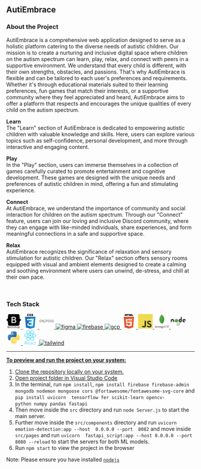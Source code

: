 
## AutiEmbrace

### About the Project
AutiEmbrace is a comprehensive web application designed to serve as a holistic platform catering to the diverse needs of autistic children. Our mission is to create a nurturing and inclusive digital space where children on the autism spectrum can learn, play, relax, and connect with peers in a supportive environment. We understand that every child is different, with their own strengths, obstacles, and passions. That's why AutiEmbrace is flexible and can be tailored to each user's preferences and requirements. Whether it's through educational materials suited to their learning preferences, fun games that match their interests, or a supportive community where they feel appreciated and heard, AutiEmbrace aims to offer a platform that respects and encourages the unique qualities of every child on the autism spectrum.

**Learn** <br>
The "Learn" section of AutiEmbrace is dedicated to empowering autistic children with valuable knowledge and skills. Here, users can explore various topics such as self-confidence, personal development, and more through interactive and engaging content.

**Play** <br>
In the "Play" section, users can immerse themselves in a collection of games carefully curated to promote entertainment and cognitive development. These games are designed with the unique needs and preferences of autistic children in mind, offering a fun and stimulating experience.

**Connect** <br>
At AutiEmbrace, we understand the importance of community and social interaction for children on the autism spectrum. Through our "Connect" feature, users can join our loving and inclusive Discord community, where they can engage with like-minded individuals, share experiences, and form meaningful connections in a safe and supportive space.

**Relax** <br>
AutiEmbrace recognizes the significance of relaxation and sensory stimulation for autistic children. Our "Relax" section offers sensory rooms equipped with visual and ambient elements designed to create a calming and soothing environment where users can unwind, de-stress, and chill at their own pace.

<br>

### Tech Stack
<p align="left"> <a href="https://getbootstrap.com" target="_blank" rel="noreferrer"> <img src="https://raw.githubusercontent.com/devicons/devicon/master/icons/bootstrap/bootstrap-plain-wordmark.svg" alt="bootstrap" width="40" height="40"/> </a> <a href="https://www.w3schools.com/css/" target="_blank" rel="noreferrer"> <img src="https://raw.githubusercontent.com/devicons/devicon/master/icons/css3/css3-original-wordmark.svg" alt="css3" width="40" height="40"/> </a> <a href="https://expressjs.com" target="_blank" rel="noreferrer"> <img src="https://raw.githubusercontent.com/devicons/devicon/master/icons/express/express-original-wordmark.svg" alt="express" width="40" height="40"/> </a> <a href="https://www.figma.com/" target="_blank" rel="noreferrer"> <img src="https://www.vectorlogo.zone/logos/figma/figma-icon.svg" alt="figma" width="40" height="40"/> </a> <a href="https://firebase.google.com/" target="_blank" rel="noreferrer"> <img src="https://www.vectorlogo.zone/logos/firebase/firebase-icon.svg" alt="firebase" width="40" height="40"/> </a> <a href="https://cloud.google.com" target="_blank" rel="noreferrer"> <img src="https://www.vectorlogo.zone/logos/google_cloud/google_cloud-icon.svg" alt="gcp" width="40" height="40"/> </a> <a href="https://www.w3.org/html/" target="_blank" rel="noreferrer"> <img src="https://raw.githubusercontent.com/devicons/devicon/master/icons/html5/html5-original-wordmark.svg" alt="html5" width="40" height="40"/> </a> <a href="https://developer.mozilla.org/en-US/docs/Web/JavaScript" target="_blank" rel="noreferrer"> <img src="https://raw.githubusercontent.com/devicons/devicon/master/icons/javascript/javascript-original.svg" alt="javascript" width="40" height="40"/> </a> <a href="https://www.mongodb.com/" target="_blank" rel="noreferrer"> <img src="https://raw.githubusercontent.com/devicons/devicon/master/icons/mongodb/mongodb-original-wordmark.svg" alt="mongodb" width="40" height="40"/> </a> <a href="https://nodejs.org" target="_blank" rel="noreferrer"> <img src="https://raw.githubusercontent.com/devicons/devicon/master/icons/nodejs/nodejs-original-wordmark.svg" alt="nodejs" width="40" height="40"/> </a> <a href="https://www.python.org" target="_blank" rel="noreferrer"> <img src="https://raw.githubusercontent.com/devicons/devicon/master/icons/python/python-original.svg" alt="python" width="40" height="40"/> </a> <a href="https://reactjs.org/" target="_blank" rel="noreferrer"> <img src="https://raw.githubusercontent.com/devicons/devicon/master/icons/react/react-original-wordmark.svg" alt="react" width="40" height="40"/> </a> <a href="https://tailwindcss.com/" target="_blank" rel="noreferrer"> <img src="https://www.vectorlogo.zone/logos/tailwindcss/tailwindcss-icon.svg" alt="tailwind" width="40" height="40"/> </a> <a href="https://www.typescriptlang.org/" target="_blank" rel="noreferrer"> 


<br>
<hr>

**To preview and run the project on your system:**
  1) Clone the repository locally on your system.
  1) Open project folder in <a href="https://code.visualstudio.com/download">Visual Studio Code</a>
  2) In the terminal, run `npm install`, `npm install firebase firebase-admin mongodb nodemon mongoose cors @fortawesome/fontawesome-svg-core` and `pip install uvicorn 
     tensorflow fer scikit-learn opencv-python numpy pandas fastapi`
  3) Then move inside the `src` directory and run `node Server.js` to start the main server.
  4) Further move inside the `src/components` directory and run `uvicorn emotion-detection:app --host  0.0.0.0 --port  8082` and move inside `src/pages` and run `uvicorn 
     fastapi_script:app --host 0.0.0.0 --port 8080 --reload` to start the servers for both ML models.
  5) Run `npm start` to view the project in the browser

Note: Please ensure you have installed <code><a href="https://nodejs.org/en/download/">nodejs</a></code>
  
